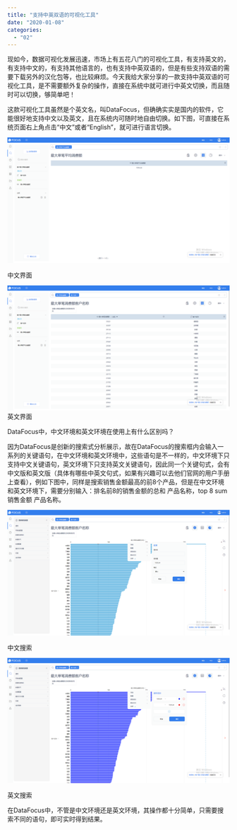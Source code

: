 ```yaml
---
title: "支持中英双语的可视化工具"
date: "2020-01-08"
categories: 
  - "02"
---
```


现如今，数据可视化发展迅速，市场上有五花八门的可视化工具，有支持英文的，有支持中文的，有支持其他语言的，也有支持中英双语的，但是有些支持双语的需要下载另外的汉化包等，也比较麻烦。今天我给大家分享的一款支持中英双语的可视化工具，是不需要额外复杂的操作，直接在系统中就可进行中英文切换，而且随时可以切换，够简单吧！

这款可视化工具虽然是个英文名，叫DataFocus，但确确实实是国内的软件，它能很好地支持中文以及英文，且在系统内可随时地自由切换。如下图，可直接在系统页面右上角点击“中文”或者“English”，就可进行语言切换。

![](images/word-image-38.png)

中文界面

![](images/word-image-39.png) 英文界面

DataFocus中，中文环境和英文环境在使用上有什么区别吗？

因为DataFocus是创新的搜索式分析展示，故在DataFocus的搜索框内会输入一系列的关键语句，在中文环境和英文环境中，这些语句是不一样的，中文环境下只支持中文关键语句，英文环境下只支持英文关键语句，因此同一个关键句式，会有中文版和英文版（具体有哪些中英文句式，如果有兴趣可以去他们官网的用户手册上查看），例如下图中，同样是搜索销售金额最高的前8个产品，但是在中文环境和英文环境下，需要分别输入：排名前8的销售金额的总和 产品名称，top 8 sum 销售金额 产品名称。

![](images/word-image-40.png)

中文搜索

![](images/word-image-41.png)

英文搜索

在DataFocus中，不管是中文环境还是英文环境，其操作都十分简单，只需要搜索不同的语句，即可实时得到结果。

